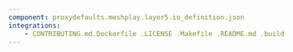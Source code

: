```yaml
---
component: proxydefaults.meshplay.layer5.io_definition.json
integrations:
    - CONTRIBUTING.md.Dockerfile .LICENSE .Makefile .README.md .build .consul .go.mod .go.sum .helpers .internal .main.go .output .proxydefaults.meshplay.layer5.io_definition.json.md .templates .tests
---
```

